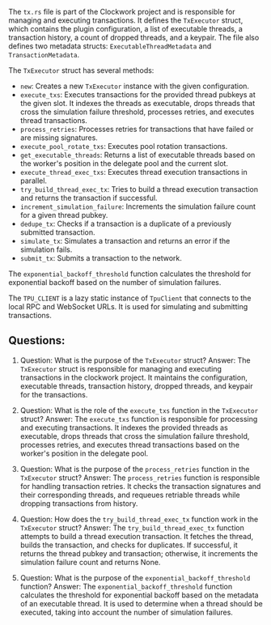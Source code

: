 
The `tx.rs` file is part of the Clockwork project and is responsible for managing and executing transactions. It defines the `TxExecutor` struct, which contains the plugin configuration, a list of executable threads, a transaction history, a count of dropped threads, and a keypair. The file also defines two metadata structs: `ExecutableThreadMetadata` and `TransactionMetadata`.

The `TxExecutor` struct has several methods:

- `new`: Creates a new `TxExecutor` instance with the given configuration.
- `execute_txs`: Executes transactions for the provided thread pubkeys at the given slot. It indexes the threads as executable, drops threads that cross the simulation failure threshold, processes retries, and executes thread transactions.
- `process_retries`: Processes retries for transactions that have failed or are missing signatures.
- `execute_pool_rotate_txs`: Executes pool rotation transactions.
- `get_executable_threads`: Returns a list of executable threads based on the worker's position in the delegate pool and the current slot.
- `execute_thread_exec_txs`: Executes thread execution transactions in parallel.
- `try_build_thread_exec_tx`: Tries to build a thread execution transaction and returns the transaction if successful.
- `increment_simulation_failure`: Increments the simulation failure count for a given thread pubkey.
- `dedupe_tx`: Checks if a transaction is a duplicate of a previously submitted transaction.
- `simulate_tx`: Simulates a transaction and returns an error if the simulation fails.
- `submit_tx`: Submits a transaction to the network.

The `exponential_backoff_threshold` function calculates the threshold for exponential backoff based on the number of simulation failures.

The `TPU_CLIENT` is a lazy static instance of `TpuClient` that connects to the local RPC and WebSocket URLs. It is used for simulating and submitting transactions.
## Questions: 
 1. Question: What is the purpose of the `TxExecutor` struct?
   Answer: The `TxExecutor` struct is responsible for managing and executing transactions in the clockwork project. It maintains the configuration, executable threads, transaction history, dropped threads, and keypair for the transactions.

2. Question: What is the role of the `execute_txs` function in the `TxExecutor` struct?
   Answer: The `execute_txs` function is responsible for processing and executing transactions. It indexes the provided threads as executable, drops threads that cross the simulation failure threshold, processes retries, and executes thread transactions based on the worker's position in the delegate pool.

3. Question: What is the purpose of the `process_retries` function in the `TxExecutor` struct?
   Answer: The `process_retries` function is responsible for handling transaction retries. It checks the transaction signatures and their corresponding threads, and requeues retriable threads while dropping transactions from history.

4. Question: How does the `try_build_thread_exec_tx` function work in the `TxExecutor` struct?
   Answer: The `try_build_thread_exec_tx` function attempts to build a thread execution transaction. It fetches the thread, builds the transaction, and checks for duplicates. If successful, it returns the thread pubkey and transaction; otherwise, it increments the simulation failure count and returns None.

5. Question: What is the purpose of the `exponential_backoff_threshold` function?
   Answer: The `exponential_backoff_threshold` function calculates the threshold for exponential backoff based on the metadata of an executable thread. It is used to determine when a thread should be executed, taking into account the number of simulation failures.
    